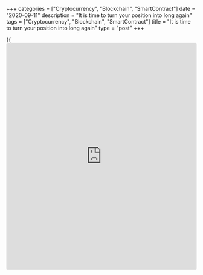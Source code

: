 +++
categories = ["Cryptocurrency", "Blockchain", "SmartContract"]
date = "2020-09-11"
description = "It is time to turn your position into long again"
tags = ["Cryptocurrency", "Blockchain", "SmartContract"]
title = "It is time to turn your position into long again"
type = "post"
+++

{{<iframe id="large-banner" src="https://www.bounty.group/#slide=8.0" width="100%" height="600" scrolling="no" style="border: 0px solid rgb(216, 221, 230); border-radius: 3px;">}}

| **It is time to turn your position into long again**  
---  
**News:**  
|  In the mid of the week the trend is changed. EURUSD downward movement
is over. It is time to sell Dollars and bet to Euro in the next days
till the end of this week and the first half of next week. EURUSD in
August and the first days of September is trading in the levels between
1.17 - 1.20.  
[World-Signals.com][1] trading idea is to open long position from the
current levels (1.1780-1.1810) with target at 1.1960.  
---  
  
* * *

**Comments:**  
  
None  
  
  

   1. www.world-signals.com (www.world-signals.com)
